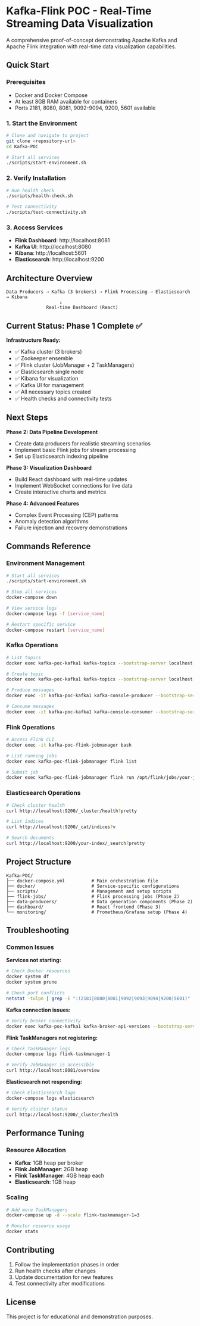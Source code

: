 # Kafka-Flink POC - Real-Time Streaming Data Visualization

A comprehensive proof-of-concept demonstrating Apache Kafka and Apache Flink integration with real-time data visualization capabilities.

## Quick Start

### Prerequisites
- Docker and Docker Compose
- At least 8GB RAM available for containers
- Ports 2181, 8080, 8081, 9092-9094, 9200, 5601 available

### 1. Start the Environment
```bash
# Clone and navigate to project
git clone <repository-url>
cd Kafka-POC

# Start all services
./scripts/start-environment.sh
```

### 2. Verify Installation
```bash
# Run health check
./scripts/health-check.sh

# Test connectivity
./scripts/test-connectivity.sh
```

### 3. Access Services
- **Flink Dashboard**: http://localhost:8081
- **Kafka UI**: http://localhost:8080
- **Kibana**: http://localhost:5601
- **Elasticsearch**: http://localhost:9200

## Architecture Overview

```
Data Producers → Kafka (3 brokers) → Flink Processing → Elasticsearch → Kibana
                    ↓
               Real-time Dashboard (React)
```

## Current Status: Phase 1 Complete ✅

**Infrastructure Ready:**
- ✅ Kafka cluster (3 brokers)
- ✅ Zookeeper ensemble
- ✅ Flink cluster (JobManager + 2 TaskManagers)
- ✅ Elasticsearch single node
- ✅ Kibana for visualization
- ✅ Kafka UI for management
- ✅ All necessary topics created
- ✅ Health checks and connectivity tests

## Next Steps

**Phase 2: Data Pipeline Development**
- Create data producers for realistic streaming scenarios
- Implement basic Flink jobs for stream processing
- Set up Elasticsearch indexing pipeline

**Phase 3: Visualization Dashboard**
- Build React dashboard with real-time updates
- Implement WebSocket connections for live data
- Create interactive charts and metrics

**Phase 4: Advanced Features**
- Complex Event Processing (CEP) patterns
- Anomaly detection algorithms
- Failure injection and recovery demonstrations

## Commands Reference

### Environment Management
```bash
# Start all services
./scripts/start-environment.sh

# Stop all services
docker-compose down

# View service logs
docker-compose logs -f [service_name]

# Restart specific service
docker-compose restart [service_name]
```

### Kafka Operations
```bash
# List topics
docker exec kafka-poc-kafka1 kafka-topics --bootstrap-server localhost:9092 --list

# Create topic
docker exec kafka-poc-kafka1 kafka-topics --bootstrap-server localhost:9092 --create --topic test-topic --partitions 3 --replication-factor 3

# Produce messages
docker exec -it kafka-poc-kafka1 kafka-console-producer --bootstrap-server localhost:9092 --topic user-events

# Consume messages
docker exec -it kafka-poc-kafka1 kafka-console-consumer --bootstrap-server localhost:9092 --topic user-events --from-beginning
```

### Flink Operations
```bash
# Access Flink CLI
docker exec -it kafka-poc-flink-jobmanager bash

# List running jobs
docker exec kafka-poc-flink-jobmanager flink list

# Submit job
docker exec kafka-poc-flink-jobmanager flink run /opt/flink/jobs/your-job.jar
```

### Elasticsearch Operations
```bash
# Check cluster health
curl http://localhost:9200/_cluster/health?pretty

# List indices
curl http://localhost:9200/_cat/indices?v

# Search documents
curl http://localhost:9200/your-index/_search?pretty
```

## Project Structure

```
Kafka-POC/
├── docker-compose.yml          # Main orchestration file
├── docker/                     # Service-specific configurations
├── scripts/                    # Management and setup scripts
├── flink-jobs/                 # Flink processing jobs (Phase 2)
├── data-producers/             # Data generation components (Phase 2)
├── dashboard/                  # React frontend (Phase 3)
└── monitoring/                 # Prometheus/Grafana setup (Phase 4)
```

## Troubleshooting

### Common Issues

**Services not starting:**
```bash
# Check Docker resources
docker system df
docker system prune

# Check port conflicts
netstat -tulpn | grep -E ":(2181|8080|8081|9092|9093|9094|9200|5601)"
```

**Kafka connection issues:**
```bash
# Verify broker connectivity
docker exec kafka-poc-kafka1 kafka-broker-api-versions --bootstrap-server localhost:9092
```

**Flink TaskManagers not registering:**
```bash
# Check TaskManager logs
docker-compose logs flink-taskmanager-1

# Verify JobManager is accessible
curl http://localhost:8081/overview
```

**Elasticsearch not responding:**
```bash
# Check Elasticsearch logs
docker-compose logs elasticsearch

# Verify cluster status
curl http://localhost:9200/_cluster/health
```

## Performance Tuning

### Resource Allocation
- **Kafka**: 1GB heap per broker
- **Flink JobManager**: 2GB heap
- **Flink TaskManager**: 4GB heap each
- **Elasticsearch**: 1GB heap

### Scaling
```bash
# Add more TaskManagers
docker-compose up -d --scale flink-taskmanager-1=3

# Monitor resource usage
docker stats
```

## Contributing

1. Follow the implementation phases in order
2. Run health checks after changes
3. Update documentation for new features
4. Test connectivity after modifications

## License

This project is for educational and demonstration purposes.